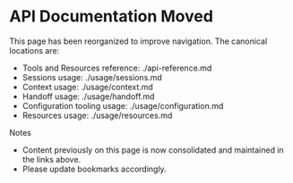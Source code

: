 # API Documentation Moved

This page has been reorganized to improve navigation. The canonical locations are:

- Tools and Resources reference: ./api-reference.md
- Sessions usage: ./usage/sessions.md
- Context usage: ./usage/context.md
- Handoff usage: ./usage/handoff.md
- Configuration tooling usage: ./usage/configuration.md
- Resources usage: ./usage/resources.md

Notes
- Content previously on this page is now consolidated and maintained in the links above.
- Please update bookmarks accordingly.